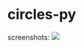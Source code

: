 # circles-py
screenshots:
<a href="https://flic.kr/p/2o3rSey">
  <img src="https://live.staticflickr.com/65535/52536221218_9a35aeff3e_z.jpg"></img>
</a>
